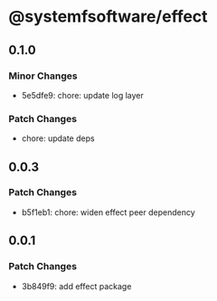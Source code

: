 # @systemfsoftware/effect

## 0.1.0

### Minor Changes

- 5e5dfe9: chore: update log layer

### Patch Changes

- chore: update deps

## 0.0.3

### Patch Changes

- b5f1eb1: chore: widen effect peer dependency

## 0.0.1

### Patch Changes

- 3b849f9: add effect package
